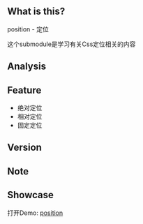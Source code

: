 ## What is this?
position - 定位

这个submodule是学习有关Css定位相关的内容

## Analysis

## Feature
- 绝对定位
- 相对定位
- 固定定位

## Version

## Note

## Showcase

打开Demo: [position](https://sialvsic.github.io/css-demo/position/index.html)
